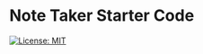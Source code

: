 # Note Taker Starter Code

 [![License: MIT](https://img.shields.io/badge/License-MIT-blue.svg)](https://opensource.org/licenses/MIT)